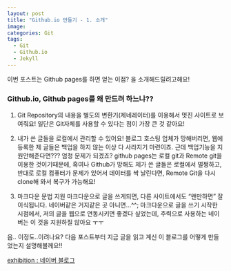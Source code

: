 ```yaml
---
layout: post
title: "Github.io 만들기 - 1. 소개"
image:
categories: Git
tags:
  - Git
  - Github.io
  - Jekyll
---
```


이번 포스트는 Github pages를 하면 얻는 이점? 을 소개해드릴려고해요!

### Github.io, Github pages를 왜 만드려 하느냐??
1. Git Repository의 내용을 별도의 변환기(제네레이터)를 이용해서 멋진 사이트로 보여줘요!
일단은 Git자체를 사용할 수 있다는 점이 가장 큰 것 같아요!

2. 내가 쓴 글들을 로컬에서 관리할 수 있어요!
블로그 호스팅 업체가 망해버리면, 웹에 등록한 제 글들은 백업을 하지 않는 이상 다 사라지기 마련이죠.
근데 백업기능을 지원안해준다면??? 엄청 문제가 되겠죠?
github pages는 로컬 git과 Remote git을 이용한 것이기때문에, 혹여나 Github가 망해도 제가 쓴 글들은 로컬에서 멀쩡하고,
반대로 로컬 컴퓨터가 문제가 있어서 데이터를 싹 날린다면, Remote Git을 다시 clone해 와서 복구가 가능해요!

3. 마크다운 문법 지원
마크다운으로 글을 쓰게되면, 다른 사이트에서도 “왠만하면” 잘 이식됩니다.
네이버같은 거지같은 곳 아니면…^^;
마크다운으로 글을 쓰기 시작한 시점에서, 저의 글을 웹으로 연동시키면 좋겠다 싶었는데,
주력으로 사용하는 네이버는 이 것을 지원하질 않아요 ㅜㅜ

음.. 이정도..이려나요?
다음 포스트부터 지금 글을 읽고 계신 이 블로그를 어떻게 만들었는지 설명해볼께요!!

[exhibition : 네이버 블로그](http://tty4032.blog.me/221493608079)
